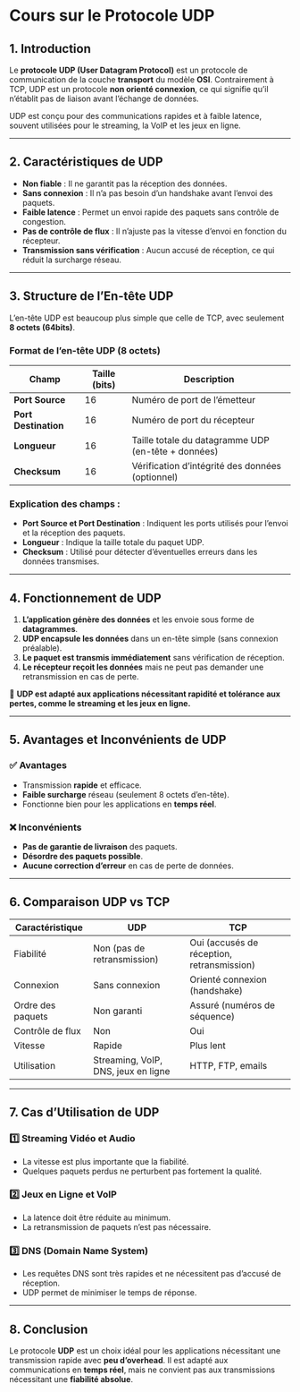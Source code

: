 # Cours sur le Protocole UDP

## 1. Introduction

Le **protocole UDP (User Datagram Protocol)** est un protocole de communication de la couche **transport** du modèle **OSI**. Contrairement à TCP, UDP est un protocole **non orienté connexion**, ce qui signifie qu’il n’établit pas de liaison avant l’échange de données.

UDP est conçu pour des communications rapides et à faible latence, souvent utilisées pour le streaming, la VoIP et les jeux en ligne.

---

## 2. Caractéristiques de UDP

- **Non fiable** : Il ne garantit pas la réception des données.
- **Sans connexion** : Il n’a pas besoin d’un handshake avant l’envoi des paquets.
- **Faible latence** : Permet un envoi rapide des paquets sans contrôle de congestion.
- **Pas de contrôle de flux** : Il n’ajuste pas la vitesse d’envoi en fonction du récepteur.
- **Transmission sans vérification** : Aucun accusé de réception, ce qui réduit la surcharge réseau.

---

## 3. Structure de l’En-tête UDP

L’en-tête UDP est beaucoup plus simple que celle de TCP, avec seulement **8 octets (64bits)**.

### **Format de l’en-tête UDP (8 octets)**

| Champ | Taille (bits) | Description |
|---------|---------------|-------------|
| **Port Source** | 16 | Numéro de port de l’émetteur |
| **Port Destination** | 16 | Numéro de port du récepteur |
| **Longueur** | 16 | Taille totale du datagramme UDP (en-tête + données) |
| **Checksum** | 16 | Vérification d’intégrité des données (optionnel) |

### **Explication des champs :**

- **Port Source et Port Destination** : Indiquent les ports utilisés pour l’envoi et la réception des paquets.
- **Longueur** : Indique la taille totale du paquet UDP.
- **Checksum** : Utilisé pour détecter d’éventuelles erreurs dans les données transmises.

---

## 4. Fonctionnement de UDP

1. **L’application génère des données** et les envoie sous forme de **datagrammes**.
2. **UDP encapsule les données** dans un en-tête simple (sans connexion préalable).
3. **Le paquet est transmis immédiatement** sans vérification de réception.
4. **Le récepteur reçoit les données** mais ne peut pas demander une retransmission en cas de perte.

📌 **UDP est adapté aux applications nécessitant rapidité et tolérance aux pertes, comme le streaming et les jeux en ligne.**

---

## 5. Avantages et Inconvénients de UDP

### ✅ **Avantages**
- Transmission **rapide** et efficace.
- **Faible surcharge** réseau (seulement 8 octets d’en-tête).
- Fonctionne bien pour les applications en **temps réel**.

### ❌ **Inconvénients**
- **Pas de garantie de livraison** des paquets.
- **Désordre des paquets possible**.
- **Aucune correction d’erreur** en cas de perte de données.

---

## 6. Comparaison UDP vs TCP

| **Caractéristique** | **UDP** | **TCP** |
|--------------------|--------|--------|
| Fiabilité | Non (pas de retransmission) | Oui (accusés de réception, retransmission) |
| Connexion | Sans connexion | Orienté connexion (handshake) |
| Ordre des paquets | Non garanti | Assuré (numéros de séquence) |
| Contrôle de flux | Non | Oui |
| Vitesse | Rapide | Plus lent |
| Utilisation | Streaming, VoIP, DNS, jeux en ligne | HTTP, FTP, emails |

---

## 7. Cas d’Utilisation de UDP

### **1️⃣ Streaming Vidéo et Audio**
- La vitesse est plus importante que la fiabilité.
- Quelques paquets perdus ne perturbent pas fortement la qualité.

### **2️⃣ Jeux en Ligne et VoIP**
- La latence doit être réduite au minimum.
- La retransmission de paquets n’est pas nécessaire.

### **3️⃣ DNS (Domain Name System)**
- Les requêtes DNS sont très rapides et ne nécessitent pas d’accusé de réception.
- UDP permet de minimiser le temps de réponse.

---

## 8. Conclusion

Le protocole **UDP** est un choix idéal pour les applications nécessitant une transmission rapide avec **peu d’overhead**. Il est adapté aux communications en **temps réel**, mais ne convient pas aux transmissions nécessitant une **fiabilité absolue**.

